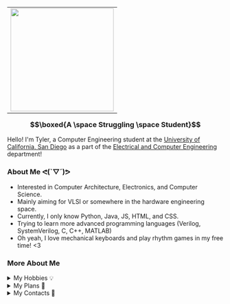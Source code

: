 <table border="0" align="right">
  <tr>
    <td><img src="https://i.giphy.com/media/v1.Y2lkPTc5MGI3NjExNHFrd2R0bDdzZXcyMWlocjIyZDh4bzZ2NnQwZHBzaWI3M2g5ZXZ4dCZlcD12MV9pbnRlcm5hbF9naWZfYnlfaWQmY3Q9Zw/M8ubTcdyKsJAj5DsLC/giphy.gif" width="240"/></td>
  </tr>
</table>


### $$\boxed{A \space Struggling \space Student}$$
Hello! I'm Tyler, a Computer Engineering student at the [University of California, San Diego](https://ucsd.edu/) as a part of the [Electrical and Computer Engineering](https://ece.ucsd.edu/) department!

### About Me ᕙ(`▽´)ᕗ
- Interested in Computer Architecture, Electronics, and Computer Science. 
- Mainly aiming for VLSI or somewhere in the hardware engineering space.
- Currently, I only know Python, Java, JS, HTML, and CSS.
- Trying to learn more advanced programming languages (Verilog, SystemVerilog, C, C++, MATLAB)
- Oh yeah, I love mechanical keyboards and play rhythm games in my free time! <3

### More About Me
<details>
<summary>My Hobbies 💡</summary>

- Building computers and mechanical keyboards.
- Programming simple (or complex) applications.
- Playing rhythm games (with or without music).
- Photography and video editing (I'm not that good at either).
- Watching movies, TV shows, and anime.

</details>

<details>
<summary>My Plans 📘 </summary>

- Currently studying Computer Engineering.
- Continue to learn more advanced programming languages such as Verilog,SystemVerilog, MATLAB, C, C++, and many more.
- Might write notes in LaTeX and publish them in Github.
- Finding any availble internships, research, job opportunities pertaining to the hardware engineering industry.
- Continue to have fun! :D

</details>

<details>
<summary>My Contacts 📌</summary>

- [Email](mailto:houytyler0@gmail.com) (Easiest and fastest way of contact)
- [LinkedIn](https://www.linkedin.com/in/tyler-houy-32a000252/)

</details>

